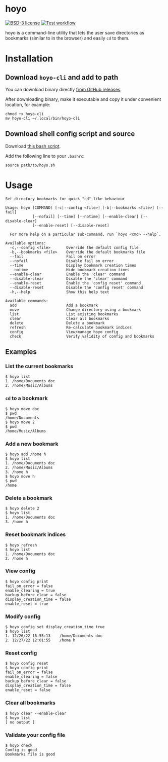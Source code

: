 # hoyo

[![BSD-3 license](https://img.shields.io/github/license/fpringle/hoyo)](https://github.com/fpringle/hoyo/blob/main/LICENSE)
[![Test workflow](https://github.com/fpringle/hoyo/actions/workflows/tests.yml/badge.svg)](https://github.com/fpringle/hoyo/actions/workflows/tests.yml)

hoyo is a command-line utility that lets the user save directories as bookmarks (similar to in the browser) and easily `cd` to them.

# Installation

## Download `hoyo-cli` and add to path

You can download binary directly [from GitHub releases](https://github.com/fpringle/hoyo/releases).

After downloading binary, make it executable and copy it under convenient location, for example:

```
chmod +x hoyo-cli
mv hoyo-cli ~/.local/bin/hoyo-cli
```

## Download shell config script and source

Download [this bash script](scripts/hoyo.sh).

Add the following line to your `.bashrc`:

```
source path/to/hoyo.sh
```

# Usage

```
Set directory bookmarks for quick "cd"-like behaviour

Usage: hoyo [COMMAND] [-c|--config <file>] [-b|--bookmarks <file>] [--fail]
            [--nofail] [--time] [--notime] [--enable-clear] [--disable-clear]
            [--enable-reset] [--disable-reset]

  For more help on a particular sub-command, run `hoyo <cmd> --help`.

Available options:
  -c,--config <file>       Override the default config file
  -b,--bookmarks <file>    Override the default bookmarks file
  --fail                   Fail on error
  --nofail                 Disable fail on error
  --time                   Display bookmark creation times
  --notime                 Hide bookmark creation times
  --enable-clear           Enable the 'clear' command
  --disable-clear          Disable the 'clear' command
  --enable-reset           Enable the 'config reset' command
  --disable-reset          Disable the 'config reset' command
  -h,--help                Show this help text

Available commands:
  add                      Add a bookmark
  move                     Change directory using a bookmark
  list                     List existing bookmarks
  clear                    Clear all bookmarks
  delete                   Delete a bookmark
  refresh                  Re-calculate bookmark indices
  config                   View/manage hoyo config
  check                    Verify validity of config and bookmarks
```

## Examples

### List the current bookmarks

```
$ hoyo list
1. /home/Documents doc
2. /home/Music/Albums
```

### `cd` to a bookmark

```
$ hoyo move doc
$ pwd
/home/Documents
$ hoyo move 2
$ pwd
/home/Music/Albums
```

### Add a new bookmark

```
$ hoyo add /home h
$ hoyo list
1. /home/Documents doc
2. /home/Music/Albums
3. /home h
$ hoyo move h
$ pwd
/home
```

### Delete a bookmark

```
$ hoyo delete 2
$ hoyo list
1. /home/Documents doc
3. /home h
```

### Reset bookmark indices

```
$ hoyo refresh
$ hoyo list
1. /home/Documents doc
2. /home h
```

### View config

```
$ hoyo config print
fail_on_error = false
enable_clearing = true
backup_before_clear = false
display_creation_time = false
enable_reset = true
```

### Modify config

```
$ hoyo config set display_creation_time true
$ hoyo list
1. 12/26/22 16:55:13    /home/Documents doc
2. 12/27/22 12:01:55    /home h
```

### Reset config

```
$ hoyo config reset
$ hoyo config print
fail_on_error = false
enable_clearing = false
backup_before_clear = false
display_creation_time = false
enable_reset = false
```

### Clear all bookmarks

```
$ hoyo clear --enable-clear
$ hoyo list
[ no output ]
```

### Validate your config file

```
$ hoyo check
Config is good
Bookmarks file is good
```
